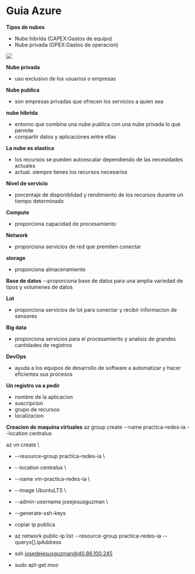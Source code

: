 # Guia Azure 

**Tipos de nubes**
- Nube hibrida (CAPEX:Gastos de equipo) 
- Nube privada (OPEX:Gastos de operacion)

![](imagenes/índice.jpg)

**Nube privada**
- uso exclusivo de los usuarios o empresas

**Nube publica**
- son empresas privadas que ofrecen los servicios a quien sea

**nube hibrida**
- entorno que combina una nube publica con una nube privada lo que permite
- compartir datos y aplicaciones entre ellas
 
**La nube es elastica**
- los recursos se pueden autoescalar dependiendo de las necesidades actuales
- actual. siempre tienes los recursos necesarios

**Nivel de servicio**
- porcentaje de disponiblidad y rendimiento de los recursos durante un tiempo determinado

**Compute**
- proporciona capacidad de procesamiento

**Network**
- proporciona servicios de red que premiten conectar

**storage** 
- proporciona almacenamiento

**Base de datos**
--proporciona base de datos para una amplia variedad de tipos y volumenes de datos

**Lot**
- proporciona servicios de lot para conectar y recibir informacion de sensores

**Big data**
- proporciona servicios para el procesamiento y analisis de grandes cantidades de registros

**DevOps**
- ayuda a los equipos de desarrollo de software a automatizar y hacer eficientes sus procesos

**Un registro va a pedir**

- nombre de la aplicacion 
- suscripcion
- grupo de recursos
- localizacion

**Creacion de maquina virtuales**
az group create --name practica-redes-ia --location centralus

az vn create \
- --resource-group practica-redes-ia \
- --location centralus \
- --name vm-practica-redes-ia \
- --image UbuntuLTS \
- --admin-username josejesusguzman \
- --generate-ssh-keys

- copiar ip publica

- az network public-ip list --resource-group practica-redes-ia --querys[].ipAddress

- ssh josedejesusguzman@40.86.100.245

- sudo apt-get moo
